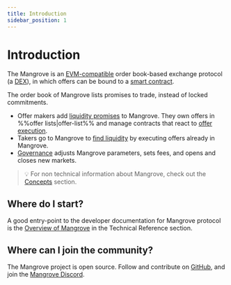 ```yaml
---
title: Introduction
sidebar_position: 1
---
```


# Introduction

The Mangrove is an [EVM-compatible](https://ethereum.org/en/developers/docs/scaling/sidechains/#evm-compatibility) order book-based exchange protocol (a [DEX](https://ethereum.org/en/defi/)), in which offers can be bound to a [smart contract](https://ethereum.org/en/smart-contracts/).

The order book of Mangrove lists promises to trade, instead of locked commitments.

* Offer makers add [liquidity promises](./background/offer-maker.md) to Mangrove. They own offers in %%offer lists|offer-list%%  and manage contracts that react to [offer execution](./technical-references/taking-and-making-offers/reactive-offer/executing-offers.md).
* Takers go to Mangrove to [find liquidity](./background/offer-maker.md) by executing offers already in Mangrove.
* [Governance](./technical-references/governance-parameters/README.md) adjusts Mangrove parameters, sets fees, and opens and closes new markets.

> 💡
> For non technical information about Mangrove, check out the [Concepts](../) section.

## Where do I start?

A good entry-point to the developer documentation for Mangrove protocol is the [Overview of Mangrove](./technical-references/overview.md) in the Technical Reference section.

## Where can I join the community?

The Mangrove project is open source. Follow and contribute on [GitHub](https://github.com/mangrovedao/), and join the [Mangrove Discord](https://discord.gg/rk9Qthz5YE).